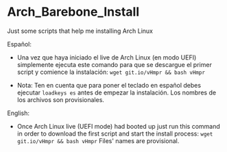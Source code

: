 # Arch_Barebone_Install
Just some scripts that help me installing Arch Linux

Español:
- Una vez que haya iniciado el live de Arch Linux (en modo UEFI) simplemente ejecuta este comando para que se descargue el primer script y comience la instalación: `wget git.io/vHmpr && bash vHmpr`
* Nota: Ten en cuenta que para poner el teclado en español debes ejecutar `loadkeys es` antes de empezar la instalación.
Los nombres de los archivos son provisionales.

English:
- Once Arch Linux live (UEFI mode) had booted up just run this command in order to download the first script and start the install process: `wget git.io/vHmpr && bash vHmpr`
Files' names are provisional.
